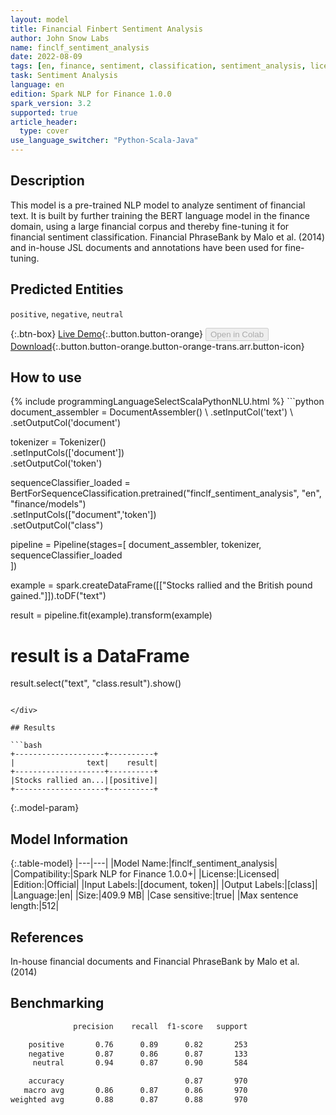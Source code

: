 ```yaml
---
layout: model
title: Financial Finbert Sentiment Analysis
author: John Snow Labs
name: finclf_sentiment_analysis
date: 2022-08-09
tags: [en, finance, sentiment, classification, sentiment_analysis, licensed]
task: Sentiment Analysis
language: en
edition: Spark NLP for Finance 1.0.0
spark_version: 3.2
supported: true
article_header:
  type: cover
use_language_switcher: "Python-Scala-Java"
---
```


## Description

This model is a pre-trained NLP model to analyze sentiment of financial text. It is built by further training the BERT language model in the finance domain, using a large financial corpus and thereby fine-tuning it for financial sentiment classification. Financial PhraseBank by Malo et al. (2014) and in-house JSL documents and annotations have been used for fine-tuning.

## Predicted Entities

`positive`, `negative`, `neutral`

{:.btn-box}
[Live Demo](https://demo.johnsnowlabs.com/public/SENTIMENT_EN_FINANCE/){:.button.button-orange}
<button class="button button-orange" disabled>Open in Colab</button>
[Download](https://s3.amazonaws.com/auxdata.johnsnowlabs.com/finance/models/finclf_sentiment_analysis_en_1.0.0_3.2_1660057373815.zip){:.button.button-orange.button-orange-trans.arr.button-icon}

## How to use



<div class="tabs-box" markdown="1">
{% include programmingLanguageSelectScalaPythonNLU.html %}
```python
document_assembler = DocumentAssembler() \
    .setInputCol('text') \
    .setOutputCol('document')

tokenizer = Tokenizer() \
    .setInputCols(['document']) \
    .setOutputCol('token')

sequenceClassifier_loaded = BertForSequenceClassification.pretrained("finclf_sentiment_analysis", "en", "finance/models")\
  .setInputCols(["document",'token'])\
  .setOutputCol("class")

pipeline = Pipeline(stages=[
    document_assembler, 
    tokenizer,
    sequenceClassifier_loaded    
])

example = spark.createDataFrame([["Stocks rallied and the British pound gained."]]).toDF("text")

result = pipeline.fit(example).transform(example)

# result is a DataFrame
result.select("text", "class.result").show()
```

</div>

## Results

```bash
+--------------------+----------+
|                text|    result|
+--------------------+----------+
|Stocks rallied an...|[positive]|
+--------------------+----------+
```

{:.model-param}
## Model Information

{:.table-model}
|---|---|
|Model Name:|finclf_sentiment_analysis|
|Compatibility:|Spark NLP for Finance 1.0.0+|
|License:|Licensed|
|Edition:|Official|
|Input Labels:|[document, token]|
|Output Labels:|[class]|
|Language:|en|
|Size:|409.9 MB|
|Case sensitive:|true|
|Max sentence length:|512|

## References

In-house financial documents and Financial PhraseBank by Malo et al. (2014)

## Benchmarking

```bash
              precision    recall  f1-score   support

    positive       0.76      0.89      0.82       253
    negative       0.87      0.86      0.87       133
     neutral       0.94      0.87      0.90       584

    accuracy                           0.87       970
   macro avg       0.86      0.87      0.86       970
weighted avg       0.88      0.87      0.88       970
```
